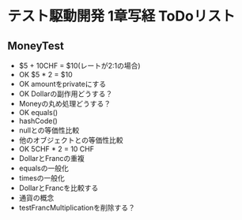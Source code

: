 # テスト駆動開発 1章写経 ToDoリスト

## MoneyTest
- $5 + 10CHF = $10(レートが2:1の場合)
- OK $5 * 2 = $10
- OK amountをprivateにする
- OK Dollarの副作用どうする？
- Moneyの丸め処理どうする？
- OK equals()
- hashCode()
- nullとの等価性比較
- 他のオブジェクトとの等価性比較
- OK 5CHF * 2 = 10 CHF
- DollarとFrancの重複
- equalsの一般化
- timesの一般化
- DollarとFrancを比較する
- 通貨の概念
- testFrancMultiplicationを削除する？
